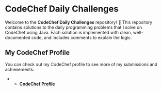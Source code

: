 # CodeChef Daily Challenges

Welcome to the **CodeChef Daily Challenges** repository! 🎉 This repository contains solutions to the daily programming problems that I solve on CodeChef using Java. Each solution is implemented with clean, well-documented code, and includes comments to explain the logic.


## My CodeChef Profile

You can check out my CodeChef profile to see more of my submissions and achievements:
- - **[CodeChef Profile](https://www.codechef.com/users/suvammohapatra)**


